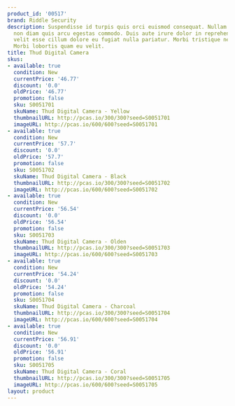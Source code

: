 ```yaml
---
product_id: '00517'
brand: Riddle Security
description: Suspendisse id turpis quis orci euismod consequat. Nullam non diam. Etiam
  non diam quis arcu egestas commodo. Duis aute irure dolor in reprehenderit in voluptate
  velit esse cillum dolore eu fugiat nulla pariatur. Morbi tristique neque eu mauris.
  Morbi lobortis quam eu velit.
title: Thud Digital Camera
skus:
- available: true
  condition: New
  currentPrice: '46.77'
  discount: '0.0'
  oldPrice: '46.77'
  promotion: false
  sku: S0051701
  skuName: Thud Digital Camera - Yellow
  thumbnailURL: http://pcas.io/300/300?seed=S0051701
  imageURL: http://pcas.io/600/600?seed=S0051701
- available: true
  condition: New
  currentPrice: '57.7'
  discount: '0.0'
  oldPrice: '57.7'
  promotion: false
  sku: S0051702
  skuName: Thud Digital Camera - Black
  thumbnailURL: http://pcas.io/300/300?seed=S0051702
  imageURL: http://pcas.io/600/600?seed=S0051702
- available: true
  condition: New
  currentPrice: '56.54'
  discount: '0.0'
  oldPrice: '56.54'
  promotion: false
  sku: S0051703
  skuName: Thud Digital Camera - Olden
  thumbnailURL: http://pcas.io/300/300?seed=S0051703
  imageURL: http://pcas.io/600/600?seed=S0051703
- available: true
  condition: New
  currentPrice: '54.24'
  discount: '0.0'
  oldPrice: '54.24'
  promotion: false
  sku: S0051704
  skuName: Thud Digital Camera - Charcoal
  thumbnailURL: http://pcas.io/300/300?seed=S0051704
  imageURL: http://pcas.io/600/600?seed=S0051704
- available: true
  condition: New
  currentPrice: '56.91'
  discount: '0.0'
  oldPrice: '56.91'
  promotion: false
  sku: S0051705
  skuName: Thud Digital Camera - Coral
  thumbnailURL: http://pcas.io/300/300?seed=S0051705
  imageURL: http://pcas.io/600/600?seed=S0051705
layout: product
---
```

